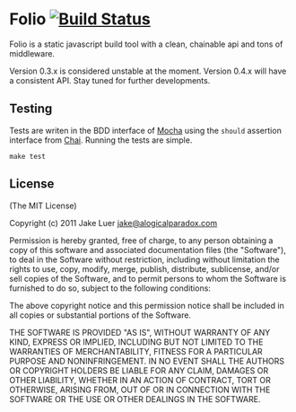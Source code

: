 # Folio [![Build Status](https://secure.travis-ci.org/logicalparadox/folio.png)](http://travis-ci.org/logicalparadox/folio)

Folio is a static javascript build tool with a clean, chainable api and tons of middleware.

Version 0.3.x is considered unstable at the moment. Version 0.4.x will have a consistent API.
Stay tuned for further developments.

## Testing

Tests are writen in the BDD interface of [Mocha](http://visionmedia.github.com/mocha/) using
the `should` assertion interface from [Chai](http://chaijs.com). Running the tests are simple.

    make test

## License

(The MIT License)

Copyright (c) 2011 Jake Luer <jake@alogicalparadox.com>

Permission is hereby granted, free of charge, to any person obtaining a copy
of this software and associated documentation files (the "Software"), to deal
in the Software without restriction, including without limitation the rights
to use, copy, modify, merge, publish, distribute, sublicense, and/or sell
copies of the Software, and to permit persons to whom the Software is
furnished to do so, subject to the following conditions:

The above copyright notice and this permission notice shall be included in
all copies or substantial portions of the Software.

THE SOFTWARE IS PROVIDED "AS IS", WITHOUT WARRANTY OF ANY KIND, EXPRESS OR
IMPLIED, INCLUDING BUT NOT LIMITED TO THE WARRANTIES OF MERCHANTABILITY,
FITNESS FOR A PARTICULAR PURPOSE AND NONINFRINGEMENT. IN NO EVENT SHALL THE
AUTHORS OR COPYRIGHT HOLDERS BE LIABLE FOR ANY CLAIM, DAMAGES OR OTHER
LIABILITY, WHETHER IN AN ACTION OF CONTRACT, TORT OR OTHERWISE, ARISING FROM,
OUT OF OR IN CONNECTION WITH THE SOFTWARE OR THE USE OR OTHER DEALINGS IN
THE SOFTWARE.
